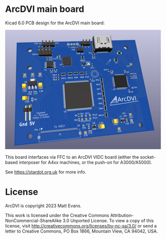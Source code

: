 # ArcDVI main board

Kicad 6.0 PCB design for the ArcDVI main board:

![3D board](doc/board3D.png)

This board interfaces via FFC to an ArcDVI VIDC board (either the socket-based interposer for A4xx machines, or the push-on for A3000/A5000).

See <https://stardot.org.uk> for more info.


# License

ArcDVI is copyright 2023 Matt Evans.

This work is licensed under the Creative Commons Attribution-NonCommercial-ShareAlike 3.0 Unported License. To view a copy of this license, visit http://creativecommons.org/licenses/by-nc-sa/3.0/ or send a letter to Creative Commons, PO Box 1866, Mountain View, CA 94042, USA.
